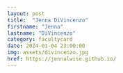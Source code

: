 ```yaml
---
layout: post
title:  "Jenna DiVincenzo"
firstname: "Jenna"
lastname: "DiVincenzo"
category: facultycard
date: 2024-01-04 23:00:00
img: assets/divincenzo.jpg
href: https://jennalwise.github.io/
---
```

